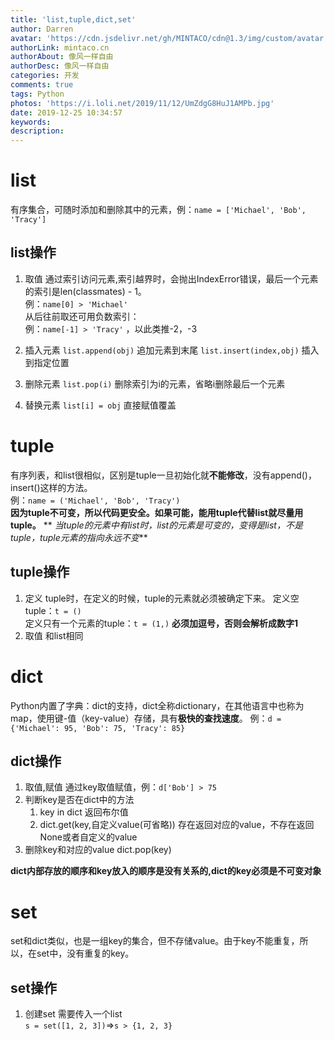 ```yaml
---
title: 'list,tuple,dict,set'
author: Darren
avatar: 'https://cdn.jsdelivr.net/gh/MINTACO/cdn@1.3/img/custom/avatar.jpg'
authorLink: mintaco.cn
authorAbout: 像风一样自由
authorDesc: 像风一样自由
categories: 开发
comments: true
tags: Python
photos: 'https://i.loli.net/2019/11/12/UmZdgG8HuJ1AMPb.jpg'
date: 2019-12-25 10:34:57
keywords:
description:
---
```

# list
有序集合，可随时添加和删除其中的元素，例：`name = ['Michael', 'Bob', 'Tracy']`
## list操作
1. 取值
通过索引访问元素,索引越界时，会抛出IndexError错误，最后一个元素的索引是len(classmates) - 1。  
例：`name[0] > 'Michael'`    
从后往前取还可用负数索引：  
例：`name[-1] > 'Tracy'` ，以此类推-2，-3 

2. 插入元素
`list.append(obj)` 追加元素到末尾
`list.insert(index,obj)` 插入到指定位置

3. 删除元素
`list.pop(i)` 删除索引为i的元素，省略i删除最后一个元素

4. 替换元素
`list[i] = obj` 直接赋值覆盖

# tuple
有序列表，和list很相似，区别是tuple一旦初始化就**不能修改**，没有append()，insert()这样的方法。   
例：`name = ('Michael', 'Bob', 'Tracy')`   
**因为tuple不可变，所以代码更安全。如果可能，能用tuple代替list就尽量用tuple。**
**
*当tuple的元素中有list时，list的元素是可变的，变得是list，不是tuple，tuple元素的指向永远不变***
## tuple操作
1. 定义
tuple时，在定义的时候，tuple的元素就必须被确定下来。
定义空tuple：`t = ()`  
定义只有一个元素的tuple：`t = (1,)`  **必须加逗号，否则会解析成数字1**
2. 取值
和list相同

# dict
Python内置了字典：dict的支持，dict全称dictionary，在其他语言中也称为map，使用键-值（key-value）存储，具有**极快的查找速度**。
例：`d = {'Michael': 95, 'Bob': 75, 'Tracy': 85}`

## dict操作
1. 取值,赋值
通过key取值赋值，例：`d['Bob'] > 75`
2. 判断key是否在dict中的方法
    1. key in dict   返回布尔值
    2. dict.get(key,自定义value(可省略))   存在返回对应的value，不存在返回None或者自定义的value
3. 删除key和对应的value
dict.pop(key)

**dict内部存放的顺序和key放入的顺序是没有关系的,dict的key必须是不可变对象**

# set
set和dict类似，也是一组key的集合，但不存储value。由于key不能重复，所以，在set中，没有重复的key。  
## set操作
1. 创建set
需要传入一个list  
`s = set([1, 2, 3])`=>`s > {1, 2, 3}`